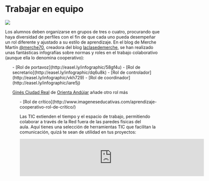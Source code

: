 
# Trabajar en equipo

![](https://raw.githubusercontent.com/catedu/abp/master/img/paper_people_hires.JPG)

Los alumnos deben organizarse en grupos de tres o cuatro, procurando que haya diversidad de perfiles con el fin de que cada uno pueda desempeñar un rol diferente y ajustado a su estilo de aprendizaje. En el blog de Merche Martín [@merche70](https://twitter.com/merche70), creadora del blog [laclasedemerche](http://laclasedemerche.wordpress.com/), se han realizado unas fantásticas infografías sobre normas y roles en el trabajo colaborativo (aunque ella lo denomina cooperativo):

<li style="list-style-type: none;">
<ul>
- [Rol de portavoz](http://easel.ly/infographic/58gf4u)
- [Rol de secretario](http://easel.ly/infographic/dq6u8k)
- [Rol de controlador](http://easel.ly/infographic/vkh729)
- [Rol de coordinador](http://easel.ly/infographic/iare5j)

[Ginés Ciudad Real](https://twitter.com/ginesciudadreal) de [Orienta Andújar](http://www.orientacionandujar.es/) añade otro rol más

<li style="list-style-type: none;">
<ul>
- [Rol de crítico](http://www.imageneseducativas.com/aprendizaje-cooperativo-rol-de-critico/)

Las TIC extienden el tiempo y el espacio de trabajo, permitiendo colaborar a través de la Red fuera de las paredes físicas del aula. Aquí tienes una selección de herramientas TIC que facilitan la comunicación, quizá te sean de utilidad en tus proyectos:

<iframe width="600" height="122" src="http://list.ly/plugin/widget?list=aVy-herramientas-de-comunicacion'" frameborder="no" scrolling="no"></iframe>
